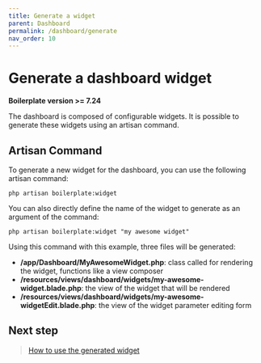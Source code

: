 ```yaml
---
title: Generate a widget
parent: Dashboard
permalink: /dashboard/generate
nav_order: 10
---
```


# Generate a dashboard widget

**Boilerplate version >= 7.24**

The dashboard is composed of configurable widgets. It is possible to generate these widgets using an artisan command.

## Artisan Command

To generate a new widget for the dashboard, you can use the following artisan command:

```
php artisan boilerplate:widget
```

You can also directly define the name of the widget to generate as an argument of the command:

```
php artisan boilerplate:widget "my awesome widget"
```

Using this command with this example, three files will be generated:

- **/app/Dashboard/MyAwesomeWidget.php**: class called for rendering the widget, functions like a view composer
- **/resources/views/dashboard/widgets/my-awesome-widget.blade.php**: the view of the widget that will be rendered
- **/resources/views/dashboard/widgets/my-awesome-widgetEdit.blade.php**: the view of the widget parameter editing form

## Next step

> [How to use the generated widget](widget_usage.md)